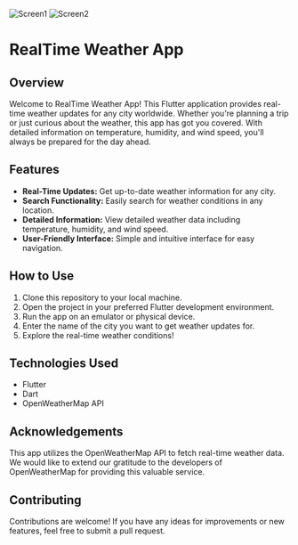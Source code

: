 ![Screen1](https://github.com/user-attachments/assets/3eb4126c-cc87-475c-95f0-ca91ab40e007)
![Screen2](https://github.com/user-attachments/assets/a4b41fa0-fa0a-4d6e-a13c-81f1b8a13459)
# RealTime Weather App

## Overview

Welcome to RealTime Weather App! This Flutter application provides real-time weather updates for any city worldwide. Whether you're planning a trip or just curious about the weather, this app has got you covered. With detailed information on temperature, humidity, and wind speed, you'll always be prepared for the day ahead.

## Features

- **Real-Time Updates:** Get up-to-date weather information for any city.
- **Search Functionality:** Easily search for weather conditions in any location.
- **Detailed Information:** View detailed weather data including temperature, humidity, and wind speed.
- **User-Friendly Interface:** Simple and intuitive interface for easy navigation.

## How to Use

1. Clone this repository to your local machine.
2. Open the project in your preferred Flutter development environment.
3. Run the app on an emulator or physical device.
4. Enter the name of the city you want to get weather updates for.
5. Explore the real-time weather conditions!

## Technologies Used

- Flutter
- Dart
- OpenWeatherMap API

## Acknowledgements

This app utilizes the OpenWeatherMap API to fetch real-time weather data. We would like to extend our gratitude to the developers of OpenWeatherMap for providing this valuable service.

## Contributing

Contributions are welcome! If you have any ideas for improvements or new features, feel free to submit a pull request.
